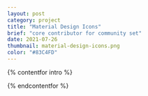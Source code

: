 ```yaml
---
layout: post
category: project
title: "Material Design Icons"
brief: "core contributor for community set"
date: 2021-07-26
thumbnail: material-design-icons.png
color: "#83C4FD"
---
```


{% contentfor intro %}

{% endcontentfor %}
